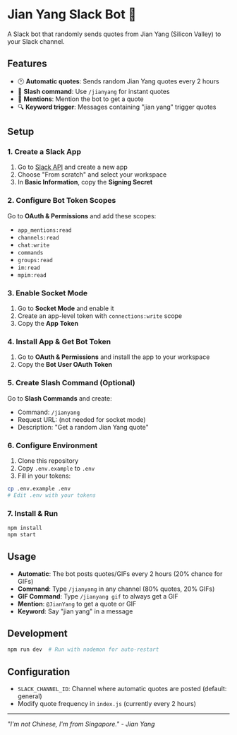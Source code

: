 # Jian Yang Slack Bot 🏢

A Slack bot that randomly sends quotes from Jian Yang (Silicon Valley) to your Slack channel.

## Features

- 🕐 **Automatic quotes**: Sends random Jian Yang quotes every 2 hours
- 💬 **Slash command**: Use `/jianyang` for instant quotes
- 🤖 **Mentions**: Mention the bot to get a quote
- 🔍 **Keyword trigger**: Messages containing "jian yang" trigger quotes

## Setup

### 1. Create a Slack App

1. Go to [Slack API](https://api.slack.com/apps) and create a new app
2. Choose "From scratch" and select your workspace
3. In **Basic Information**, copy the **Signing Secret**

### 2. Configure Bot Token Scopes

Go to **OAuth & Permissions** and add these scopes:
- `app_mentions:read`
- `channels:read`
- `chat:write`
- `commands`
- `groups:read`
- `im:read`
- `mpim:read`

### 3. Enable Socket Mode

1. Go to **Socket Mode** and enable it
2. Create an app-level token with `connections:write` scope
3. Copy the **App Token**

### 4. Install App & Get Bot Token

1. Go to **OAuth & Permissions** and install the app to your workspace
2. Copy the **Bot User OAuth Token**

### 5. Create Slash Command (Optional)

Go to **Slash Commands** and create:
- Command: `/jianyang`
- Request URL: (not needed for socket mode)
- Description: "Get a random Jian Yang quote"

### 6. Configure Environment

1. Clone this repository
2. Copy `.env.example` to `.env`
3. Fill in your tokens:

```bash
cp .env.example .env
# Edit .env with your tokens
```

### 7. Install & Run

```bash
npm install
npm start
```

## Usage

- **Automatic**: The bot posts quotes/GIFs every 2 hours (20% chance for GIFs)
- **Command**: Type `/jianyang` in any channel (80% quotes, 20% GIFs)
- **GIF Command**: Type `/jianyang gif` to always get a GIF
- **Mention**: `@JianYang` to get a quote or GIF
- **Keyword**: Say "jian yang" in a message

## Development

```bash
npm run dev  # Run with nodemon for auto-restart
```

## Configuration

- `SLACK_CHANNEL_ID`: Channel where automatic quotes are posted (default: general)
- Modify quote frequency in `index.js` (currently every 2 hours)

---

*"I'm not Chinese, I'm from Singapore." - Jian Yang*